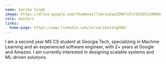 ```yaml
---
name: Sarika Singh
image: https://drive.google.com/thumbnail?id=1udauZ3RKfoTcY3U3IhJs0R9Uqq97cyoy&sz=w1000
role: masters
links:
  home-page: https://www.linkedin.com/in/sarikasingh00/
---
```


I am a second year MS CS student at Georgia Tech, specializing in Machine Learning and an experienced software engineer, with 2+ years at Google and Amazon. I am currently interested in designing scalable systems and ML-driven solutions.